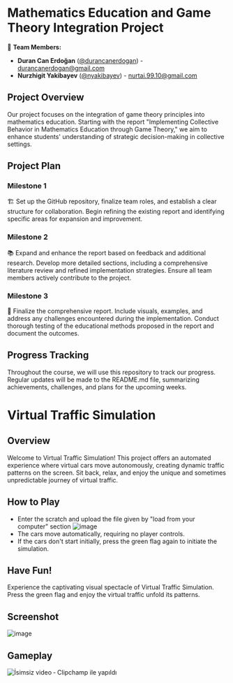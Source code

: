 # Mathematics Education and Game Theory Integration Project

🚀 **Team Members:**
- **Duran Can Erdoğan** ([@durancanerdogan](https://github.com/durancanerdogan)) - durancanerdogan@gmail.com
- **Nurzhigit Yakibayev** ([@nyakibayev](https://github.com/nyakibayev)) - nurtai.99.10@gmail.com

## Project Overview

Our project focuses on the integration of game theory principles into mathematics education. Starting with the report "Implementing Collective Behavior in Mathematics Education through Game Theory," we aim to enhance students' understanding of strategic decision-making in collective settings.

## Project Plan

### Milestone 1
🏗️ Set up the GitHub repository, finalize team roles, and establish a clear structure for collaboration. Begin refining the existing report and identifying specific areas for expansion and improvement.

### Milestone 2
📚 Expand and enhance the report based on feedback and additional research. Develop more detailed sections, including a comprehensive literature review and refined implementation strategies. Ensure all team members actively contribute to the project.

### Milestone 3
🎯 Finalize the comprehensive report. Include visuals, examples, and address any challenges encountered during the implementation. Conduct thorough testing of the educational methods proposed in the report and document the outcomes.

## Progress Tracking

Throughout the course, we will use this repository to track our progress. Regular updates will be made to the README.md file, summarizing achievements, challenges, and plans for the upcoming weeks.

# Virtual Traffic Simulation

## Overview
Welcome to Virtual Traffic Simulation! This project offers an automated experience where virtual cars move autonomously, creating dynamic traffic patterns on the screen. Sit back, relax, and enjoy the unique and sometimes unpredictable journey of virtual traffic.

## How to Play
- Enter the scratch and upload the file given by "load from your computer" section
  ![image](https://github.com/durancanerdogan/Collective-Behaviour-Group-M/assets/151257021/b70402ea-f9ad-4800-8ef6-7a8a7e957df8)
- The cars move automatically, requiring no player controls.
- If the cars don't start initially, press the green flag again to initiate the simulation.

## Have Fun!
Experience the captivating visual spectacle of Virtual Traffic Simulation. Press the green flag and enjoy the virtual traffic unfold its patterns.


## Screenshot
![image](https://github.com/durancanerdogan/Collective-Behaviour-Group-M/assets/151257021/64d4b3cc-370f-410a-9b91-dbb7e7253ddc)

## Gameplay
![İsimsiz video ‐ Clipchamp ile yapıldı](https://github.com/durancanerdogan/Collective-Behaviour-Group-M/assets/151257021/4673cfbd-a3b9-4790-9f6e-631bd495c735)


